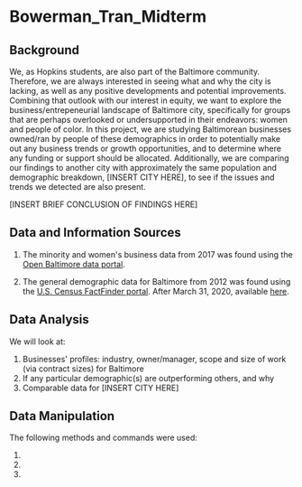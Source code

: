 # Bowerman_Tran_Midterm


## Background

We, as Hopkins students, are also part of the Baltimore community. Therefore, we are always interested in seeing what and why the city is lacking, as well as any positive developments and potential improvements. Combining that outlook with our interest in equity, we want to explore the business/entrepeneurial landscape of Baltimore city, specifically for groups that are perhaps overlooked or undersupported in their endeavors: women and people of color. In this project, we are studying Baltimorean businesses owned/ran by people of these demographics in order to potentially make out any business trends or growth opportunities, and to determine where any funding or support should be allocated. Additionally, we are comparing our findings to another city with approximately the same population and demographic breakdown, [INSERT CITY HERE], to see if the issues and trends we detected are also present.

[INSERT BRIEF CONCLUSION OF FINDINGS HERE]


## Data and Information Sources

1) The minority and women's business data from 2017 was found using the [Open Baltimore data portal](https://data.baltimorecity.gov/ "Open Baltimore").

2) The general demographic data for Baltimore from 2012 was found using the [U.S. Census FactFinder portal](https://factfinder.census.gov/faces/nav/jsf/pages/index.xhtml/ "American FactFinder"). After March 31, 2020, available [here](https://data.census.gov/cedsci/ "Census Data").

## Data Analysis

We will look at:

1) Businesses' profiles: industry, owner/manager, scope and size of work (via contract sizes) for Baltimore
2) If any particular demographic(s) are outperforming others, and why
3) Comparable data for [INSERT CITY HERE]

## Data Manipulation

The following methods and commands were used:

1) 
2)
3)

